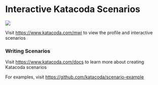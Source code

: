 # Interactive Katacoda Scenarios

[![](http://shields.katacoda.com/katacoda/mwi/count.svg)](https://www.katacoda.com/mwi "Get your profile on Katacoda.com")

Visit https://www.katacoda.com/mwi to view the profile and interactive scenarios

### Writing Scenarios
Visit https://www.katacoda.com/docs to learn more about creating Katacoda scenarios

For examples, visit https://github.com/katacoda/scenario-example
